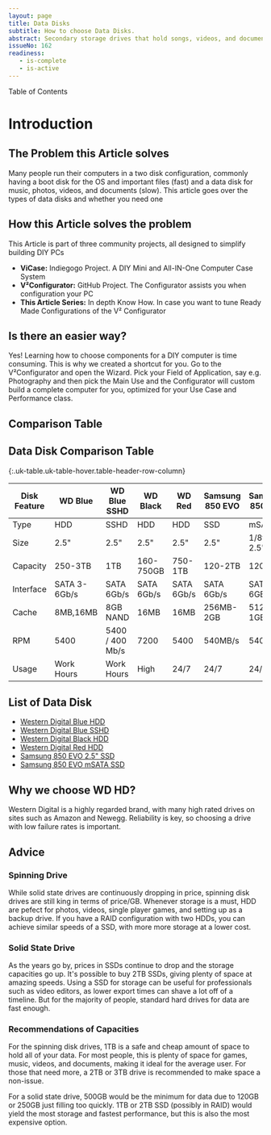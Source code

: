 ```yaml
---
layout: page
title: Data Disks
subtitle: How to choose Data Disks.
abstract: Secondary storage drives that hold songs, videos, and documents. Data drives tend to value storage over speed, giving plenty of room to hold data.
issueNo: 162
readiness:
   - is-complete
   - is-active
---
```


Table of Contents

# Introduction
## The Problem this Article solves
Many people run their computers in a two disk configuration, commonly having a boot disk for the OS and important files (fast) and a data disk for music, photos, videos, and documents (slow). This article goes over the types of data disks and whether you need one 

## How this Article solves the problem
This Article is part of three community projects, all designed to simplify building DIY PCs

- **ViCase:** Indiegogo Project. A DIY Mini and All-IN-One Computer Case System
- **V²Configurator:** GitHub Project. The Configurator assists you when configuration your PC
- **This Article Series:** In depth Know How. In case you want to tune Ready Made Configurations of the V² Configurator

## Is there an easier way?
Yes! Learning how to choose components for a DIY computer is time consuming. This is why we created a shortcut for you. Go to the V²Configurator and open the Wizard. Pick your Field of Application, say e.g. Photography and then pick the Main Use and the Configurator will custom build a complete computer for you, optimized for your Use Case and Performance class.

## Comparison Table
## Data Disk Comparison Table

{:.uk-table.uk-table-hover.table-header-row-column}

| Disk Feature | WD Blue      | WD Blue SSHD    | WD Black   | WD Red     | Samsung 850 EVO | Samsung 850 EVO |
|--------------|--------------|-----------------|------------|------------|-----------------|-----------------|
| Type         | HDD          | SSHD            | HDD        | HDD        | SSD             | mSATA           |
| Size         | 2.5"         | 2.5"            | 2.5"       | 2.5"       | 2.5"            | 1/8th of 2.5"   |
| Capacity     | 250-3TB      | 1TB             | 160-750GB  | 750-1TB    | 120-2TB         | 120-1TB         |
| Interface    | SATA 3-6Gb/s | SATA 6Gb/s      | SATA 6Gb/s | SATA 6Gb/s | SATA 6Gb/s      | SATA 6GB/s      |
| Cache        | 8MB,16MB     | 8GB NAND        | 16MB       | 16MB       | 256MB-2GB       | 512MB-1GB       |
| RPM          | 5400         | 5400 / 400 Mb/s | 7200       | 5400       | 540MB/s         | 540MB/s         |
| Usage        | Work Hours   | Work Hours      | High       | 24/7       | 24/7            | 24/7            |

## List of Data Disk
- [Western Digital Blue HDD](http://www.wdc.com/en/products/products.aspx?id=800)
- [Western Digital Blue SSHD](http://www.wdc.com/en/products/products.aspx?id=1580)
- [Western Digital Black HDD](http://www.wdc.com/en/products/products.aspx?id=790)
- [Western Digital Red HDD](http://www.wdc.com/en/products/products.aspx?id=810#Tab2&Tab2child)
- [Samsung 850 EVO 2.5" SSD](http://www.samsung.com/semiconductor/minisite/ssd/product/consumer/850evo.html)
- [Samsung 850 EVO mSATA SSD](http://www.samsung.com/semiconductor/minisite/ssd/product/consumer/850evo.html)


## Why we choose WD HD? 

Western Digital is a highly regarded brand, with many high rated drives on sites such as Amazon and Newegg. Reliability is key, so choosing a drive with low failure rates is important.

## Advice

### Spinning Drive

While solid state drives are continuously dropping in price, spinning disk drives are still king in terms of price/GB. Whenever storage is a must, HDD are pefect for photos, videos, single player games, and setting up as a backup drive. If you have a RAID configuration with two HDDs, you can achieve similar speeds of a SSD, with more more storage at a lower cost.

### Solid State Drive

As the years go by, prices in SSDs continue to drop and the storage capacities go up. It's possible to buy 2TB SSDs, giving plenty of space at amazing speeds. Using a SSD for storage can be useful for professionals such as video editors, as lower export times can shave a lot off of a timeline. But for the majority of people, standard hard drives for data are fast enough.

### Recommendations of Capacities

For the spinning disk drives, 1TB is a safe and cheap amount of space to hold all of your data. For most people, this is plenty of space for games, music, videos, and documents, making it ideal for the average user. For those that need more, a 2TB or 3TB drive is recommended to make space a non-issue.

For a solid state drive, 500GB would be the minimum for data due to 120GB or 250GB just filling too quickly. 1TB or 2TB SSD (possibly in RAID) would yield the most storage and fastest performance, but this is also the most expensive option.
